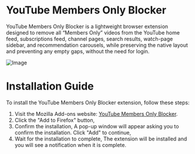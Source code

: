 # YouTube Members Only Blocker
YouTube Members Only Blocker is a lightweight browser extension designed to remove all “Members Only” videos from the YouTube home feed, subscriptions feed, channel pages, search results, watch-page sidebar, and recommendation carousels, while preserving the native layout and preventing any empty gaps, without the need for login.


![Image](https://github.com/user-attachments/assets/d41b5b12-96ce-4d55-a44e-6080d6c88dc2)

# Installation Guide

To install the YouTube Members Only Blocker extension, follow these steps:

1. Visit the Mozilla Add-ons website: [YouTube Members Only Blocker](https://addons.mozilla.org/en-US/firefox/addon/youtube-members-only-blocker/).
2. Click the "Add to Firefox" button,
3. Confirm the installation, A pop-up window will appear asking you to confirm the installation. Click "Add" to continue,
4. Wait for the installation to complete, The extension will be installed and you will see a notification when it is complete.
